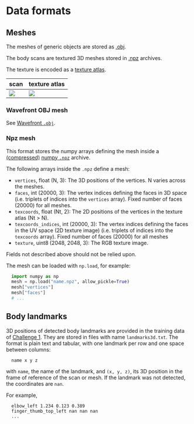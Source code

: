 # Data formats

## Meshes

The meshes of generic objects are stored as [.obj](#wavefront-obj-mesh).

The body scans are textured 3D meshes stored in [.npz](#npz-mesh) archives.

The texture is encoded as a
[texture atlas](https://en.wikipedia.org/wiki/Texture_atlas).

| scan              | texture atlas |
| -                 | -             |
| ![][texture-scan] | ![][texture]  |

[texture-scan]: data/3dbodytex2-texture_atlas-scan-small.png
[texture]: data/3dbodytex2-texture_atlas-small.png

### Wavefront OBJ mesh

See [Wavefront `.obj`](https://en.wikipedia.org/wiki/Wavefront_.obj_file).

### Npz mesh

This format stores the numpy arrays defining the mesh inside a
[(compressed)](https://numpy.org/doc/stable/reference/generated/numpy.savez_compressed.html)
[numpy `.npz`](https://numpy.org/doc/stable/reference/generated/numpy.savez.html)
archive.

The following arrays inside the `.npz` define a mesh:

* `vertices`, float (N, 3):
    The 3D positions of the vertices.
    N varies across the meshes.
* `faces`, int (20000, 3):
    The vertex indices defining the faces in 3D space (i.e. triplets of indices
    into the `vertices` array). Fixed number of faces (20000) for all meshes.
* `texcoords`, float (Nt, 2):
    The 2D positions of the vertices in the texture atlas (Nt > N).
* `texcoords_indices`, int (20000, 3):
    The vertex indices defining the faces in the UV space (2D texture image)
    (i.e. triplets of indices into the `texcoords` array). Fixed number of
    faces (20000) for all meshes
* `texture`, uint8 (2048, 2048, 3):
    The RGB texture image.

Fields not described above should not be relied upon.

The mesh can be loaded with `np.load`, for example:

```python
  import numpy as np
  mesh = np.load("name.npz", allow_pickle=True)
  mesh["vertices"]
  mesh["faces"]
  # ...
```

## Body landmarks

3D positions of detected body landmarks are provided
in the training data of [Challenge 1](challenge_1.md).
They are stored in files with name `landmarks3d.txt`.
The format is plain text and tabular, with one landmark per row and one space
between columns:

```
  name x y z
```

with `name`, the name of the landmark, and `(x, y, z)`, its 3D position in
the frame of reference of the scan or mesh.
If the landmark was not detected, the coordinates are `nan`.

For example,

```
  elbow_left 1.234 0.123 0.389
  finger_thumb_top_left nan nan nan
  ...
```
